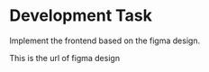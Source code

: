 # Development Task

Implement the frontend based on the figma design.

This is the url of figma design